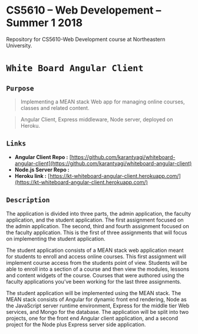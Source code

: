 # CS5610 – Web Developement – Summer 1 2018
Repository for CS5610-Web Development course at Northeastern University.

# `White Board Angular Client`

## `Purpose` <br/>

> Implementing a MEAN stack Web app for managing online courses, classes and related content.

> Angular Client, Express middleware, Node server, deployed on Heroku.<br>

## `Links`

- __Angular Client Repo :__ [https://github.com/karantyagi/whiteboard-angular-client](https://github.com/karantyagi/whiteboard-angular-client)
- __Node.js Server Repo :__
- __Heroku link :__ [https://kt-whiteboard-angular-client.herokuapp.com/](https://kt-whiteboard-angular-client.herokuapp.com/)

## `Description`

The application is divided into three parts, the admin application, the faculty application, and the student application. The first assignment focused on the admin application. The second, third and fourth assignment focused on the faculty application. This is the first of three assignments that will focus on implementing the student application.

The student application consists of a MEAN stack web application meant for students to enroll and access online courses. This first assignment will implement course access from the students point of view. Students will be able to enroll into a section of a course and then view the modules, lessons and content widgets of the course. Courses that were authored using the faculty applications you’ve been working for the last three assignments.

The student application will be implemented using the MEAN stack. The MEAN stack consists of Angular for dynamic front end rendering, Node as the JavaScript server runtime environment, Express for the middle tier Web services, and Mongo for the database. The application will be split into two projects, one for the front end Angular client application, and a second project for the Node plus Express server side application. 

